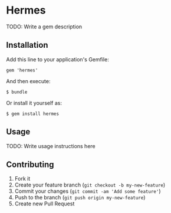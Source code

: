 # Hermes

TODO: Write a gem description

## Installation

Add this line to your application's Gemfile:

    gem 'hermes'

And then execute:

    $ bundle

Or install it yourself as:

    $ gem install hermes

## Usage

TODO: Write usage instructions here

## Contributing

1. Fork it
2. Create your feature branch (`git checkout -b my-new-feature`)
3. Commit your changes (`git commit -am 'Add some feature'`)
4. Push to the branch (`git push origin my-new-feature`)
5. Create new Pull Request
